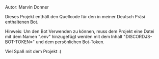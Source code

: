 Autor: Marvin Donner

Dieses Projekt enthält den Quellcode für den in meiner Deutsch Präsi enthaltenen Bot.

Hinweis: Um den Bot Verwenden zu können, muss dem Projekt eine Datei mit dem Namen ".env" hinzugefügt werden mit dem Inhalt "DISCORDJS-BOT-TOKEN="
         und dem persönlichen Bot-Token.
         
Viel Spaß mit dem Projekt :)
